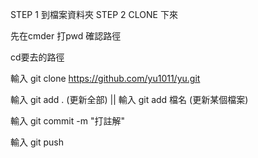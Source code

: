 STEP 1 到檔案資料夾
STEP 2 CLONE 下來

先在cmder 打pwd 確認路徑

cd要去的路徑

輸入 git clone https://github.com/yu1011/yu.git

輸入 git add . (更新全部) || 輸入 git add 檔名 (更新某個檔案)

輸入 git commit -m "打註解"

輸入 git push
